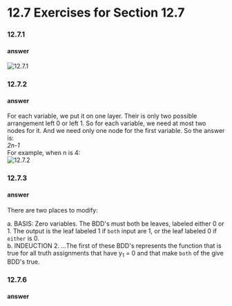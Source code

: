 # 12.7 Exercises for Section 12.7

### 12.7.1


#### answer

![12.7.1](https://raw.github.com/fangang190/dragon-book-exercise-answers/master/ch12/12.7/assets/12.7.1.png)



### 12.7.2

#### answer
For each variable, we put it on one layer. Their is only two possible arrangement left 0 or left 1. So for each variable, we need at most two nodes for it. And we need only one node for the first variable. So the answer is:  
*2n-1*  
For example, when n is 4:  
![12.7.2](https://raw.github.com/fangang190/dragon-book-exercise-answers/master/ch12/12.7/assets/12.7.2.png)

### 12.7.3
#### answer

There are two places to modify:  

a. BASIS: Zero variables. The BDD's must both be leaves, labeled either 0 or 1. The output is the leaf labeled 1 if `both` input are 1, or the leaf labeled 0 if `either` is 0.  
b. INDEUCTION 2. ...The first of these BDD's represents the function that is true for all truth assignments that have y<sub>1</sub> = 0 and that make `both` of the give BDD's true.

### 12.7.6
#### answer
